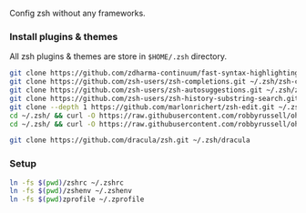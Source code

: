 Config zsh without any frameworks.

### Install plugins & themes

All zsh plugins & themes are store in `$HOME/.zsh` directory.


```bash
git clone https://github.com/zdharma-continuum/fast-syntax-highlighting.git ~/.zsh/fast-syntax-highlighting
git clone https://github.com/zsh-users/zsh-completions.git ~/.zsh/zsh-completions
git clone https://github.com/zsh-users/zsh-autosuggestions.git ~/.zsh/zsh-autosuggestions
git clone https://github.com/zsh-users/zsh-history-substring-search.git ~/.zsh/zsh-history-substring-search
git clone --depth 1 https://github.com/marlonrichert/zsh-edit.git ~/.zsh/zsh-edit
cd ~/.zsh/ && curl -O https://raw.githubusercontent.com/robbyrussell/oh-my-zsh/master/lib/history.zsh
cd ~/.zsh/ && curl -O https://raw.githubusercontent.com/robbyrussell/oh-my-zsh/master/lib/key-bindings.zsh

git clone https://github.com/dracula/zsh.git ~/.zsh/dracula
```

### Setup

```bash
ln -fs $(pwd)/zshrc ~/.zshrc
ln -fs $(pwd)/zshenv ~/.zshenv
ln -fs $(pwd)zprofile ~/.zprofile
```
